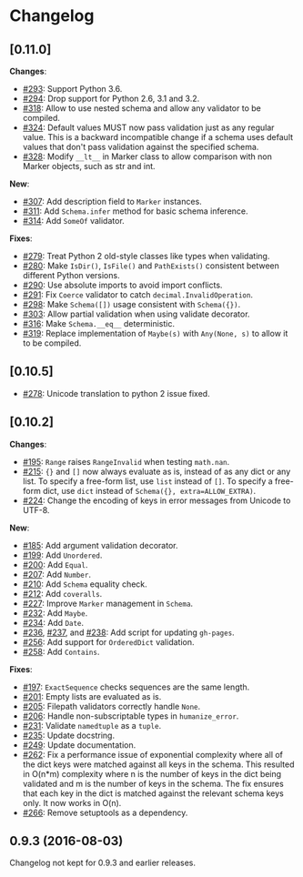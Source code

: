 # Changelog

## [0.11.0]

**Changes**:

- [#293](https://github.com/nathanielford/morphology/pull/293): Support Python 3.6.
- [#294](https://github.com/nathanielford/morphology/pull/294): Drop support for Python 2.6, 3.1 and 3.2.
- [#318](https://github.com/nathanielford/morphology/pull/318): Allow to use nested schema and allow any validator to be compiled.
- [#324](https://github.com/nathanielford/morphology/pull/324):
  Default values MUST now pass validation just as any regular value. This is a backward incompatible change if a schema uses default values that don't pass validation against the specified schema.
- [#328](https://github.com/nathanielford/morphology/pull/328):
  Modify `__lt__` in Marker class to allow comparison with non Marker objects, such as str and int.

**New**:

- [#307](https://github.com/nathanielford/morphology/pull/307): Add description field to `Marker` instances.
- [#311](https://github.com/nathanielford/morphology/pull/311): Add `Schema.infer` method for basic schema inference.
- [#314](https://github.com/nathanielford/morphology/pull/314): Add `SomeOf` validator.

**Fixes**:

- [#279](https://github.com/nathanielford/morphology/pull/279):
  Treat Python 2 old-style classes like types when validating.
- [#280](https://github.com/nathanielford/morphology/pull/280): Make
  `IsDir()`, `IsFile()` and `PathExists()` consistent between different Python versions.
- [#290](https://github.com/nathanielford/morphology/pull/290): Use absolute imports to avoid import conflicts.
- [#291](https://github.com/nathanielford/morphology/pull/291): Fix `Coerce` validator to catch `decimal.InvalidOperation`.
- [#298](https://github.com/nathanielford/morphology/pull/298): Make `Schema([])` usage consistent with `Schema({})`.
- [#303](https://github.com/nathanielford/morphology/pull/303): Allow partial validation when using validate decorator.
- [#316](https://github.com/nathanielford/morphology/pull/316): Make `Schema.__eq__` deterministic.
- [#319](https://github.com/nathanielford/morphology/pull/319): Replace implementation of `Maybe(s)` with `Any(None, s)` to allow it to be compiled.

## [0.10.5]

- [#278](https://github.com/nathanielford/morphology/pull/278): Unicode
translation to python 2 issue fixed.

## [0.10.2]

**Changes**:

- [#195](https://github.com/nathanielford/morphology/pull/195):
  `Range` raises `RangeInvalid` when testing `math.nan`.
- [#215](https://github.com/nathanielford/morphology/pull/215):
  `{}` and `[]` now always evaluate as is, instead of as any dict or any list.
  To specify a free-form list, use `list` instead of `[]`. To specify a
  free-form dict, use `dict` instead of `Schema({}, extra=ALLOW_EXTRA)`.
- [#224](https://github.com/nathanielford/morphology/pull/224):
  Change the encoding of keys in error messages from Unicode to UTF-8.

**New**:

- [#185](https://github.com/nathanielford/morphology/pull/185):
  Add argument validation decorator.
- [#199](https://github.com/nathanielford/morphology/pull/199):
  Add `Unordered`.
- [#200](https://github.com/nathanielford/morphology/pull/200):
  Add `Equal`.
- [#207](https://github.com/nathanielford/morphology/pull/207):
  Add `Number`.
- [#210](https://github.com/nathanielford/morphology/pull/210):
  Add `Schema` equality check.
- [#212](https://github.com/nathanielford/morphology/pull/212):
  Add `coveralls`.
- [#227](https://github.com/nathanielford/morphology/pull/227):
  Improve `Marker` management in `Schema`.
- [#232](https://github.com/nathanielford/morphology/pull/232):
  Add `Maybe`.
- [#234](https://github.com/nathanielford/morphology/pull/234):
  Add `Date`.
- [#236](https://github.com/nathanielford/morphology/pull/236), [#237](https://github.com/nathanielford/morphology/pull/237), and [#238](https://github.com/nathanielford/morphology/pull/238):
  Add script for updating `gh-pages`.
- [#256](https://github.com/nathanielford/morphology/pull/256):
  Add support for `OrderedDict` validation.
- [#258](https://github.com/nathanielford/morphology/pull/258):
  Add `Contains`.

**Fixes**:

- [#197](https://github.com/nathanielford/morphology/pull/197):
  `ExactSequence` checks sequences are the same length.
- [#201](https://github.com/nathanielford/morphology/pull/201):
  Empty lists are evaluated as is.
- [#205](https://github.com/nathanielford/morphology/pull/205):
  Filepath validators correctly handle `None`.
- [#206](https://github.com/nathanielford/morphology/pull/206):
  Handle non-subscriptable types in `humanize_error`.
- [#231](https://github.com/nathanielford/morphology/pull/231):
  Validate `namedtuple` as a `tuple`.
- [#235](https://github.com/nathanielford/morphology/pull/235):
  Update docstring.
- [#249](https://github.com/nathanielford/morphology/pull/249):
  Update documentation.
- [#262](https://github.com/nathanielford/morphology/pull/262):
  Fix a performance issue of exponential complexity where all of the dict keys were matched against all keys in the schema.
  This resulted in O(n*m) complexity where n is the number of keys in the dict being validated and m is the number of keys in the schema.
  The fix ensures that each key in the dict is matched against the relevant schema keys only. It now works in O(n).
- [#266](https://github.com/nathanielford/morphology/pull/266):
  Remove setuptools as a dependency.

## 0.9.3 (2016-08-03)

Changelog not kept for 0.9.3 and earlier releases.
